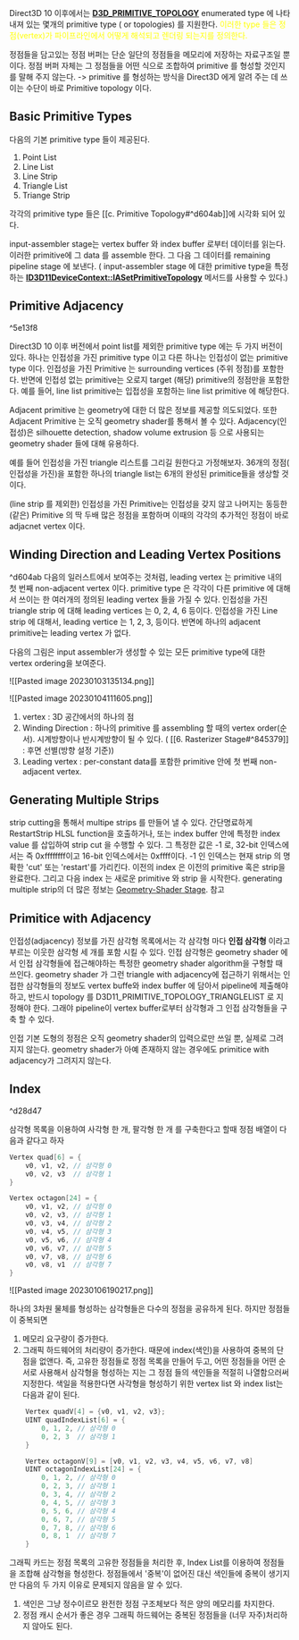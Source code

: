 Direct3D 10 이후에서는 [**D3D_PRIMITIVE_TOPOLOGY**](https://learn.microsoft.com/en-us/windows/desktop/api/D3DCommon/ne-d3dcommon-d3d_primitive_topology) enumerated type 에 나타내져 있는 몇개의 primitive type ( or topologies) 를 지원한다. <span style="color: yellow">이러한 type 들은 정점(vertex)가 파이프라인에서 어떻게 해석되고 렌더링 되는지를 정의한다.</span>

정점들을 담고있는 정점 버퍼는 단순 일단의 정점들을 메모리에 저장하는 자료구조일 뿐이다. 정점 버퍼 자체는 그 정점들을 어떤 식으로 조합하여 primitive 를 형성할 것인지를 말해 주지 않는다. 
-> primitive 를 형성하는 방식을 Direct3D 에게 알려 주는 데 쓰이는 수단이 바로 Primitive topology 이다.

## Basic Primitive Types

다음의 기본 primitive type 들이 제공된다.

1. Point List
2. Line List
3. Line Strip
4. Triangle List
5. Triange Strip

각각의 primitive type 들은 [[c. Primitive Topology#^d604ab]]에 시각화 되어 있다.

input-assembler stage는 vertex buffer 와 index buffer 로부터 데이터를 읽는다.  이러한 primitive에 그 data 를 assemble 한다. 그 다음 그 데이터를 remaining pipeline stage 에 보낸다. ( input-assembler stage 에 대한 primitive type을 특정하는 [**ID3D11DeviceContext::IASetPrimitiveTopology**](https://learn.microsoft.com/en-us/windows/desktop/api/D3D11/nf-d3d11-id3d11devicecontext-iasetprimitivetopology) 메서드를 사용할 수 있다.)

## Primitive Adjacency

^5e13f8

Direct3D 10 이후 버전에서 point list를 제외한 primitive type 에는 두 가지 버전이 있다. 하나는 인접성을 가진 primitive type 이고 다른 하나는 인접성이 없는 primitive type 이다. 인접성을 가진 Primitive 는 surrounding vertices (주위 정점)를 포함한다. 반면에 인접성 없는 primitive는 오로지 target (해당) primitive의 정점만을 포함한다. 예를 들어, line list primitive는 입접성을 포함하는 line list primitive 에  해당한다.

Adjacent primitive 는 geometry에 대한 더 많은 정보를 제공할 의도되었다. 또한 Adjacent Primitive 는 오직 geometry shader를 통해서 볼 수 있다. Adjacency(인접성)은 silhouette detection, shadow volume extrusion 등 으로 사용되는 geometry shader 들에 대해 유용하다.

예를 들어 인접성을 가진 triangle 리스트를 그리길 원한다고 가정해보자. 36개의 정점( 인접성을 가진)을 포함한 하나의 triangle list는 6개의 완성된 primitice들을 생상할 것이다.

(line strip 를 제외한) 인접성을 가진 Primitive는 인접성을 갖지 않고 나머지는 동등한(같은)  Primitive 의 딱 두배 많은 정점을 포함하며 이때의 각각의 추가적인 정점이 바로 adjacnet vertex 이다.

## Winding Direction and Leading Vertex Positions

^d604ab
다음의 일러스트에서 보여주는 것처럼, leading vertex 는 primitive 내의 첫 번째 non-adjacent vertex 이다. primitive type 은 각각이 다른 primitive 에 대해서 쓰이는 한 여러개의 정의된 leading vertex 들을 가질 수 있다. 인접성을 가진 triangle strip 에 대해 leading vertices 는 0, 2, 4, 6 등이다. 인접성을 가진 Line strip 에 대해서, leading vertice 는 1, 2, 3, 등이다. 반면에 하나의 adjacent primitive는 leading vertex 가 없다. 

다음의 그림은 input assembler가 생성할 수 있는 모든 primitive type에 대한 vertex ordering을 보여준다. 


![[Pasted image 20230103135134.png]]


![[Pasted image 20230104111605.png]]

1. vertex : 3D 공간에서의 하나의 점
2. Winding Direction : 하나의 primitive 를 assembling 할 때의 vertex order(순서). 시계방향이나 반시계방향이 될 수 있다. ( [[6. Rasterizer Stage#^845379]] : 후면 선별(방향 설정 기준))
3. Leading vertex : per-constant data를 포함한 primitive 안에 첫 번째 non-adjacent vertex.

## Generating Multiple Strips

strip cutting을 통해서 multipe strips 를 만들어 낼 수 있다. 간단명료하게 RestartStrip HLSL function을 호출하거나, 또는 index buffer 안에 특정한 index value 를 삽입하여 strip cut 을 수행할 수 있다. 그 특정한 값은  -1 로,  32-bit 인덱스에서는 즉 0xffffffff이고 16-bit 인덱스에서는 0xffff이다. -1 인 인덱스는 현재 strip 의 명확한 'cut' 또는 'restart'를 가리킨다. 이전의 index 은 이전의 primitive 혹은 strip을 완료한다. 그리고 다음 index 는 새로운 primitive 와 strip 을 시작한다.  generating multiple strip의 더 많은 정보는 [Geometry-Shader Stage](https://learn.microsoft.com/en-us/previous-versions//bb205146(v=vs.85)). 참고

## Primitice with Adjacency

인접성(adjacency) 정보를 가진 삼각형 목록에서는 각 삼각형 마다 **인접 삼각형** 이라고 부르는 이웃한 삼각형 세 개를 포함 시킬 수 있다. 인접 삼각형은 geometry shader 에서 인접 삼각형들에 접근해야하는 특정한 geometry shader algorithm을 구형할 때 쓰인다. geometry shader 가 그런 triangle with adjacency에 접근하기 위해서는 인접한 삼각형들의 정보도 vertex buffe와 index buffer 에 담아서 pipeline에 제출해야 하고, 반드시 topology 를 D3D11_PRIMITIVE_TOPOLOGY_TRIANGLELIST 로 지정해야 한다. 그래야 pipeline이 vertex buffer로부터 삼각형과 그 인접 삼각형들을 구축 할 수 있다. 

인접 기본 도형의 정점은 오직 geometry shader의 입력으로만 쓰일 뿐, 실제로 그려지지 않는다. geometry shader가 아예 존재하지 않는 경우에도 primitice with adjacency가 그려지지 않는다.

## Index

^d28d47

삼각형 목록을 이용하여 사각형 한 개, 팔각형 한 개 를 구축한다고 할때 정점 배열이 다음과 같다고 하자
```c++
Vertex quad[6] = {
	v0, v1, v2, // 삼각형 0
	v0, v2, v3  // 삼각형 1
}

Vertex octagon[24] = {
	v0, v1, v2, // 삼각형 0
	v0, v2, v3, // 삼각형 1
	v0, v3, v4, // 삼각형 2
	v0, v4, v5, // 삼각형 3
	v0, v5, v6, // 삼각형 4
	v0, v6, v7, // 삼각형 5
	v0, v7, v8, // 삼각형 6
	v0, v8, v1  // 삼각형 7
}
```
![[Pasted image 20230106190217.png]]

하나의 3차원 물체를 형성하는 삼각형들은 다수의 정점을 공유하게 된다. 
하지만 정점들이 중복되면
1. 메모리 요구량이 증가한다.
2. 그래픽 하드웨어의 처리량이 증가한다.
때문에 index(색인)을 사용하여 중복의 단점을 없앤다. 즉, 고유한 정점들로 정점 목록을 만들어 두고, 어떤 정점들을 어떤 순서로 사용해서 삼각형을 형성하는 지는 그 정점 들의 색인들을 적절히 나열함으러써 지정한다. 
색일을 적용한다면 사각형을 형성하기 위한 vertex list 와 index list는 다음과 같이 된다.
```c++
	Vertex quadV[4] = {v0, v1, v2, v3};
	UINT quadIndexList[6] = {
		0, 1, 2, // 삼각형 0
		0, 2, 3  // 삼각형 1
	}

	Vertex octagonV[9] = [v0, v1, v2, v3, v4, v5, v6, v7, v8]
	UINT octagonIndexList[24] = {
		0, 1, 2, // 삼각형 0
		0, 2, 3, // 삼각형 1
		0, 3, 4, // 삼각형 2
		0, 4, 5, // 삼각형 3
		0, 5, 6, // 삼각형 4
		0, 6, 7, // 삼각형 5
		0, 7, 8, // 삼각형 6
		0, 8, 1  // 삼각형 7
	}
```

그래픽 카드는 정점 목록의 고유한 정점들을 처리한 후, Index List를 이용하여 정점들을 조합해 삼각형을 형성한다. 정점들에서 '중복'이 없어진 대신 색인들에 중복이 생기지만 다음의 두 가지 이유로 문제되지 않음을 알 수 있다.
1. 색인은 그냥 정수이르모 완전한 정점 구조체보다 적은 양의 메모리를 차지한다.
2. 정점 캐시 순서가 좋은 경우 그래픽 하드웨어는 중복된 정점들을 (너무 자주)처리하지 않아도 된다.
